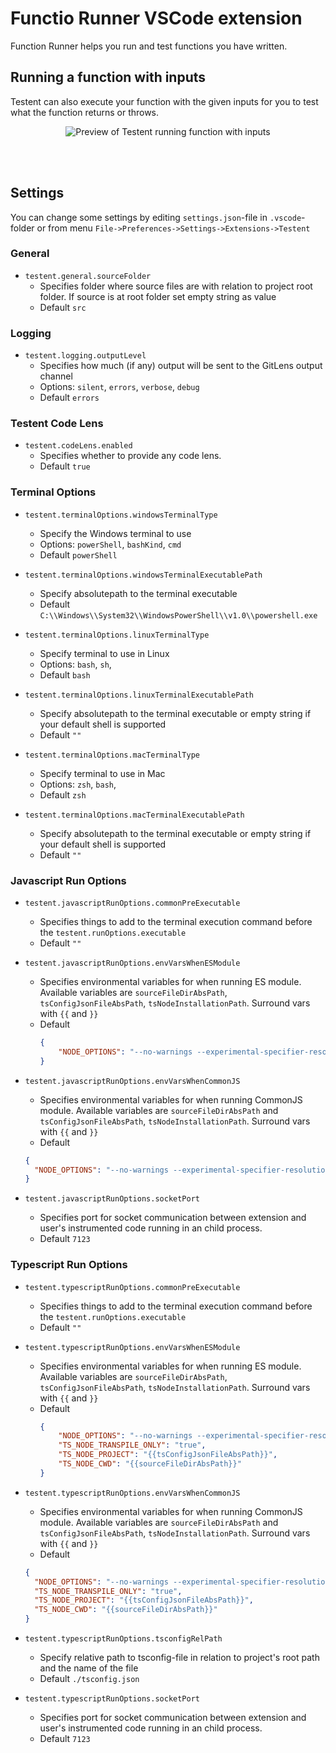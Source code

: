# Functio Runner VSCode extension

Function Runner helps you run and test functions you have written.

## Running a function with inputs

Testent can also execute your function with the given inputs for you to test what the function returns or throws.

<p align="center">
  <img src="./images/docs/testent-execute-function-preview.gif" alt="Preview of Testent running function with inputs" />
</p>

<br/><br/>

## Settings

You can change some settings by editing `settings.json`-file in `.vscode`-folder or from menu `File->Preferences->Settings->Extensions->Testent`

### General

- `testent.general.sourceFolder`
  - Specifies folder where source files are with relation to project root folder. If source is at root folder set empty string as value
  - Default `src`

### Logging

- `testent.logging.outputLevel`
  - Specifies how much (if any) output will be sent to the GitLens output channel
  - Options: `silent`, `errors`, `verbose`, `debug`
  - Default `errors`

### Testent Code Lens

- `testent.codeLens.enabled`
  - Specifies whether to provide any code lens.
  - Default `true`

### Terminal Options

- `testent.terminalOptions.windowsTerminalType`

  - Specify the Windows terminal to use
  - Options: `powerShell`, `bashKind`, `cmd`
  - Default `powerShell`

- `testent.terminalOptions.windowsTerminalExecutablePath`

  - Specify absolutepath to the terminal executable
  - Default `C:\\Windows\\System32\\WindowsPowerShell\\v1.0\\powershell.exe`

- `testent.terminalOptions.linuxTerminalType`

  - Specify terminal to use in Linux
  - Options: `bash`, `sh`,
  - Default `bash`

- `testent.terminalOptions.linuxTerminalExecutablePath`

  - Specify absolutepath to the terminal executable or empty string if your default shell is supported
  - Default `""`

- `testent.terminalOptions.macTerminalType`

  - Specify terminal to use in Mac
  - Options: `zsh`, `bash`,
  - Default `zsh`

- `testent.terminalOptions.macTerminalExecutablePath`
  - Specify absolutepath to the terminal executable or empty string if your default shell is supported
  - Default `""`

### Javascript Run Options

- `testent.javascriptRunOptions.commonPreExecutable`

  - Specifies things to add to the terminal execution command before the `testent.runOptions.executable`
  - Default `""`

- `testent.javascriptRunOptions.envVarsWhenESModule`

  - Specifies environmental variables for when running ES module. Available variables are `sourceFileDirAbsPath`, `tsConfigJsonFileAbsPath`, `tsNodeInstallationPath`. Surround vars with `{{` and `}}`
  - Default
    ```json
    {
    	"NODE_OPTIONS": "--no-warnings --experimental-specifier-resolution=node --input-type module"
    }
    ```

- `testent.javascriptRunOptions.envVarsWhenCommonJS`

  - Specifies environmental variables for when running CommonJS module. Available variables are `sourceFileDirAbsPath` and `tsConfigJsonFileAbsPath`, `tsNodeInstallationPath`. Surround vars with `{{` and `}}`
  - Default

  ```json
  {
  	"NODE_OPTIONS": "--no-warnings --experimental-specifier-resolution=node"
  }
  ```

- `testent.javascriptRunOptions.socketPort`
  - Specifies port for socket communication between extension and user's instrumented code running in an child process.
  - Default `7123`

### Typescript Run Options

- `testent.typescriptRunOptions.commonPreExecutable`

  - Specifies things to add to the terminal execution command before the `testent.runOptions.executable`
  - Default `""`

- `testent.typescriptRunOptions.envVarsWhenESModule`

  - Specifies environmental variables for when running ES module. Available variables are `sourceFileDirAbsPath`, `tsConfigJsonFileAbsPath`, `tsNodeInstallationPath`. Surround vars with `{{` and `}}`
  - Default
    ```json
    {
    	"NODE_OPTIONS": "--no-warnings --experimental-specifier-resolution=node --loader {{tsNodeInstallationPath}}/ts-node/esm/transpile-only.mjs --input-type module",
    	"TS_NODE_TRANSPILE_ONLY": "true",
    	"TS_NODE_PROJECT": "{{tsConfigJsonFileAbsPath}}",
    	"TS_NODE_CWD": "{{sourceFileDirAbsPath}}"
    }
    ```

- `testent.typescriptRunOptions.envVarsWhenCommonJS`

  - Specifies environmental variables for when running CommonJS module. Available variables are `sourceFileDirAbsPath` and `tsConfigJsonFileAbsPath`, `tsNodeInstallationPath`. Surround vars with `{{` and `}}`
  - Default

  ```json
  {
  	"NODE_OPTIONS": "--no-warnings --experimental-specifier-resolution=node -r {{tsNodeInstallationPath}}/ts-node/register/index.js",
  	"TS_NODE_TRANSPILE_ONLY": "true",
  	"TS_NODE_PROJECT": "{{tsConfigJsonFileAbsPath}}",
  	"TS_NODE_CWD": "{{sourceFileDirAbsPath}}"
  }
  ```

- `testent.typescriptRunOptions.tsconfigRelPath`

  - Specify relative path to tsconfig-file in relation to project's root path and the name of the file
  - Default `./tsconfig.json`

- `testent.typescriptRunOptions.socketPort`
  - Specifies port for socket communication between extension and user's instrumented code running in an child process.
  - Default `7123`
